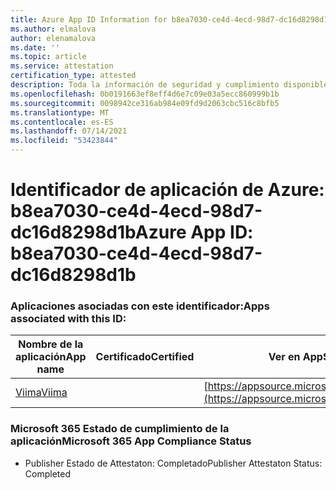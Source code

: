 ```yaml
---
title: Azure App ID Information for b8ea7030-ce4d-4ecd-98d7-dc16d8298d1b
ms.author: elmalova
author: elenamalova
ms.date: ''
ms.topic: article
ms.service: attestation
certification_type: attested
description: Toda la información de seguridad y cumplimiento disponible para b8ea7030-ce4d-4ecd-98d7-dc16d8298d1b.
ms.openlocfilehash: 0b0191663ef8eff4d6e7c09e03a5ecc860999b1b
ms.sourcegitcommit: 0098942ce316ab984e09fd9d2063cbc516c8bfb5
ms.translationtype: MT
ms.contentlocale: es-ES
ms.lasthandoff: 07/14/2021
ms.locfileid: "53423844"
---
```

# <a name="azure-app-id-b8ea7030-ce4d-4ecd-98d7-dc16d8298d1b"></a><span data-ttu-id="de81d-103">Identificador de aplicación de Azure: b8ea7030-ce4d-4ecd-98d7-dc16d8298d1b</span><span class="sxs-lookup"><span data-stu-id="de81d-103">Azure App ID: b8ea7030-ce4d-4ecd-98d7-dc16d8298d1b</span></span>


### <a name="apps-associated-with-this-id"></a><span data-ttu-id="de81d-104">Aplicaciones asociadas con este identificador:</span><span class="sxs-lookup"><span data-stu-id="de81d-104">Apps associated with this ID:</span></span>
| <span data-ttu-id="de81d-105">**Nombre de la aplicación**</span><span class="sxs-lookup"><span data-stu-id="de81d-105">**App name**</span></span> | <span data-ttu-id="de81d-106">**Certificado**</span><span class="sxs-lookup"><span data-stu-id="de81d-106">**Certified**</span></span> | <span data-ttu-id="de81d-107">**Ver en AppSource**</span><span class="sxs-lookup"><span data-stu-id="de81d-107">**View in AppSource**</span></span> |
|-|-|-|
| [<span data-ttu-id="de81d-108">Viima</span><span class="sxs-lookup"><span data-stu-id="de81d-108">Viima</span></span>](https://docs.microsoft.com/en-us/microsoft-365-app-certification/forward/WA200001589) |  | [https://appsource.microsoft.com/product/office/WA200001589](https://appsource.microsoft.com/product/office/WA200001589) |

### <a name="microsoft-365-app-compliance-status"></a><span data-ttu-id="de81d-109">Microsoft 365 Estado de cumplimiento de la aplicación</span><span class="sxs-lookup"><span data-stu-id="de81d-109">Microsoft 365 App Compliance Status</span></span>
- <span data-ttu-id="de81d-110">Publisher Estado de Attestaton: Completado</span><span class="sxs-lookup"><span data-stu-id="de81d-110">Publisher Attestaton Status: Completed</span></span>

